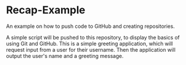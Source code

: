 # Recap-Example
An example on how to push code to GitHub and creating repositories. 

A simple script will be pushed to this repository, to display the basics of using Git and GitHub.
This is a simple greeting application, which will request input from a user for their username. Then the application will output the user's name and a greeting message.
